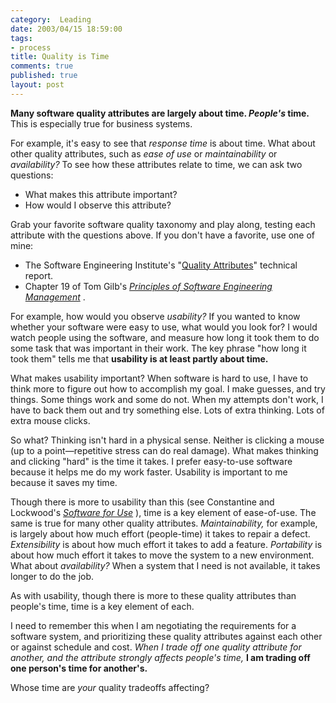 ```yaml
--- 
category:  Leading
date: 2003/04/15 18:59:00
tags: 
- process
title: Quality is Time
comments: true
published: true
layout: post
---
```


<p>
<strong>Many software quality attributes are largely about time. <em>People's</em> time.</strong> This is especially true for business systems. </p>
<p> For example, it's easy to see that <em>response time</em> is about time. What about other quality attributes, such as <em>ease of use</em> or <em>maintainability</em> or <em>availability?</em> To see how these attributes relate to time, we can ask two questions: </p>
<ul>
<li>What makes this attribute important?</li>
<li>How would I observe this attribute?</li>
</ul>
<p> Grab your favorite software quality taxonomy and play along, testing each attribute with the questions above. If you don't have a favorite, use one of mine: </p>
<ul>
<li>The Software Engineering Institute's "<a href="http://www.sei.cmu.edu/publications/documents/95.reports/95.tr.021.html">Quality Attributes</a>" technical report.</li>
<li>Chapter 19 of Tom Gilb's  <em>
<a href="http://www.amazon.com/exec/obidos/ASIN/0201192462/dalehemer-20">Principles of Software Engineering Management</a>
</em>. </li>
</ul>
<p> For example, how would you observe <em>usability?</em> If you wanted to know whether your software were easy to use, what would you look for? I would watch people using the software, and measure how long it took them to do some task that was important in their work. The key phrase "how long it took them" tells me that <strong>usability is at least partly about time.</strong>
</p>
<p> What makes usability important? When software is hard to use, I have to think more to figure out how to accomplish my goal. I make guesses, and try things. Some things work and some do not. When my attempts don't work, I have to back them out and try something else. Lots of extra thinking. Lots of extra mouse clicks. </p>
<p> So what? Thinking isn't hard in a physical sense. Neither is clicking a mouse (up to a point—repetitive stress can do real damage). What makes thinking and clicking "hard" is the time it takes. I prefer easy-to-use software because it helps me do my work faster. Usability is important to me because it saves my time. </p>
<p> Though there is more to usability than this (see Constantine and Lockwood's  <em>
<a href="http://www.amazon.com/exec/obidos/ASIN/0201924781/dalehemer-20">Software for Use</a>
</em> ), time is a key element of ease-of-use. The same is true for many other quality attributes. <em>Maintainability,</em> for example, is largely about how much effort (people-time) it takes to repair a defect. <em>Extensibility</em> is about how much effort it takes to add a feature. <em>Portability</em> is about how much effort it takes to move the system to a new environment. What about <em>availability?</em> When a system that I need is not available, it takes longer to do the job. </p>
<p> As with usability, though there is more to these quality attributes than people's time, time is a key element of each. </p>
<p> I need to remember this when I am negotiating the requirements for a software system, and prioritizing these quality attributes against each other or against schedule and cost. <em>When I trade off one quality attribute for another, and the attribute strongly affects people's time,</em>
<strong>I am trading off one person's time for another's.</strong>
</p>
<p> Whose time are <em>your</em> quality tradeoffs affecting? </p>
